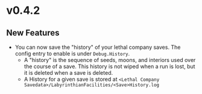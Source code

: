 # v0.4.2

## New Features
 - You can now save the "history" of your lethal company saves. The config entry to enable is under `Debug.History`. 
   - A "history" is the sequence of seeds, moons, and interiors used over the course of a save. This history is not wiped when a run is lost, but it is deleted when a save is deleted. 
   - A History for a given save is stored at `<Lethal Company Savedata>/LabyrinthianFacilities/<Save>History.log`